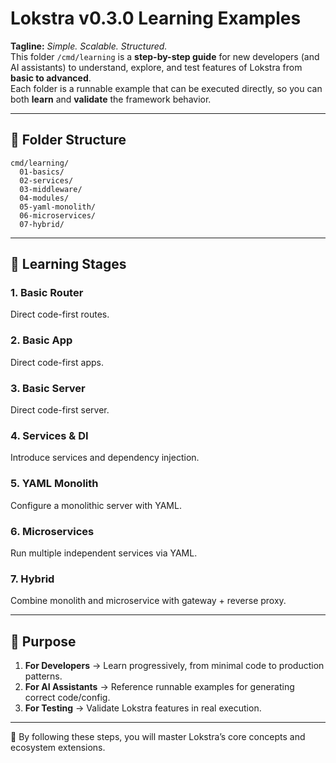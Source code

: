 # Lokstra v0.3.0 Learning Examples

**Tagline:** *Simple. Scalable. Structured.*  
This folder `/cmd/learning` is a **step-by-step guide** for new developers (and AI assistants) to understand, explore, and test features of Lokstra from **basic to advanced**.  
Each folder is a runnable example that can be executed directly, so you can both **learn** and **validate** the framework behavior.

---

## 📂 Folder Structure

```
cmd/learning/
  01-basics/
  02-services/
  03-middleware/
  04-modules/
  05-yaml-monolith/
  06-microservices/
  07-hybrid/
```

---

## 📘 Learning Stages

### 1. Basic Router
Direct code-first routes.

### 2. Basic App
Direct code-first apps.

### 3. Basic Server
Direct code-first server.

### 4. Services & DI
Introduce services and dependency injection.

### 5. YAML Monolith
Configure a monolithic server with YAML.

### 6. Microservices
Run multiple independent services via YAML.

### 7. Hybrid
Combine monolith and microservice with gateway + reverse proxy.

---

## 🎯 Purpose

1. **For Developers** → Learn progressively, from minimal code to production patterns.  
2. **For AI Assistants** → Reference runnable examples for generating correct code/config.  
3. **For Testing** → Validate Lokstra features in real execution.

---

🚀 By following these steps, you will master Lokstra’s core concepts and ecosystem extensions.
